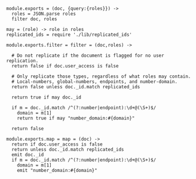     module.exports = (doc, {query:{roles}}) ->
      roles = JSON.parse roles
      filter doc, roles

    may = (role) -> role in roles
    replicated_ids = require './lib/replicated_ids'

    module.exports.filter = filter = (doc,roles) ->

      # Do not replicate if the document is flagged for no user replication.
      return false if doc.user_access is false

      # Only replicate those types, regardless of what roles may contain.
      # Local-numbers, global-numbers, endpoints, and number-domain.
      return false unless doc._id.match replicated_ids

      return true if may doc._id

      if m = doc._id.match /^(?:number|endpoint):\d+@(\S+)$/
        domain = m[1]
        return true if may "number_domain:#{domain}"

      return false

    module.exports.map = map = (doc) ->
      return if doc.user_access is false
      return unless doc._id.match replicated_ids
      emit doc._id
      if m = doc._id.match /^(?:number|endpoint):\d+@(\S+)$/
        domain = m[1]
        emit "number_domain:#{domain}"
